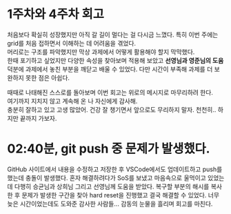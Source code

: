 <!-- 회고 -->

# 1주차와 4주차 회고

처음보다 확실히 성장했지만 아직 갈 길이 멀다는 걸 다시금 느꼈다.
특히 이번 주에는 grid를 처음 접하면서 이해하는 데 어려움을 겪었다.  
머리로는 구조를 파악했지만 막상 과제에서 어떻게 활용해야 할지 막막했다.  
한때 포기하고 싶었지만 다양한 속성을 찾아보며 적용해 보았고 **선영님과 영준님의 도움** 덕분에 과제에서 놓친 부분을 깨닫고 배울 수 있었다. 다만 시간이 부족해 과제를 더 보완하지 못한 점은 아쉽다.

때때로 나태해진 스스로를 돌아보며 이번 회고는 위로의 메시지로 마무리하려 한다.  
여기까지 지치지 않고 계속해 온 나 자신에게 감사해.  
충분히 잘하고 있고 고생 많았어.
건강 잘 챙기면서 앞으로도 무리하지 말자.
천천히.. 하지만 끝까지 가보자.

# 02:40분, git push 중 문제가 발생했다.

GitHub 사이트에서 내용을 수정하고 저장한 후 VSCode에서도 업데이트하고 push를 했는데 충돌이 발생했다.
혼자 해결하려다가 SoS를 보냈고 마음속으로 울먹이고 있었는데 다행히 승균님과 상희님 그리고 선영님께 도움을 받았다.
복구할 부분의 해시를 복사한 후 문제가 발생한 구간을 찾아 hard reset을 진행했고 결국 해결할 수 있었다.
너무 늦은 시간이었는데도 도와준 감사한 사람들... 감동의 눈물을 흘리며 회고를 마친다.
